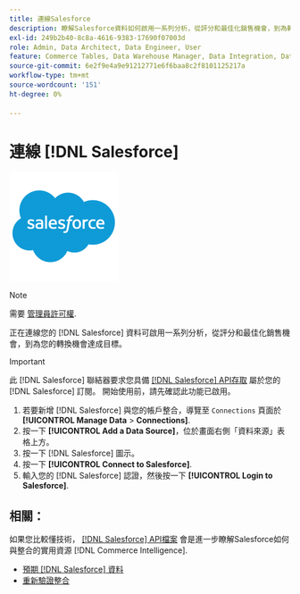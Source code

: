 ```yaml
---
title: 連線Salesforce
description: 瞭解Salesforce資料如何啟用一系列分析，從評分和最佳化銷售機會，到為轉換的機會達成目標。
exl-id: 249b2b40-8c8a-4616-9383-17690f07003d
role: Admin, Data Architect, Data Engineer, User
feature: Commerce Tables, Data Warehouse Manager, Data Integration, Data Import/Export
source-git-commit: 6e2f9e4a9e91212771e6f6baa8c2f8101125217a
workflow-type: tm+mt
source-wordcount: '151'
ht-degree: 0%

---
```


# 連線 [!DNL Salesforce]

![](../../../assets/Salesforce_Logo.png)

>[!NOTE]
>
>需要 [管理員許可權](../../../administrator/user-management/user-management.md).

正在連線您的 [!DNL Salesforce] 資料可啟用一系列分析，從評分和最佳化銷售機會，到為您的轉換機會達成目標。

>[!IMPORTANT]
>
>此 [!DNL Salesforce] 聯結器要求您具備 [[!DNL Salesforce] API存取](../integrations/salesforce.md) 屬於您的 [!DNL Salesforce] 訂閱。 開始使用前，請先確認此功能已啟用。

1. 若要新增 [!DNL Salesforce] 與您的帳戶整合，導覽至 `Connections` 頁面於 **[!UICONTROL Manage Data** > **Connections]**.
1. 按一下 **[!UICONTROL Add a Data Source]**，位於畫面右側「資料來源」表格上方。
1. 按一下 [!DNL Salesforce] 圖示。
1. 按一下 **[!UICONTROL Connect to Salesforce]**.
1. 輸入您的 [!DNL Salesforce] 認證，然後按一下 **[!UICONTROL Login to Salesforce]**.

## 相關：

如果您比較懂技術， [[!DNL Salesforce] API檔案](https://developer.salesforce.com/docs/atlas.en-us.api_rest.meta/api_rest/intro_what_is_rest_api.htm) 會是進一步瞭解Salesforce如何與整合的實用資源 [!DNL Commerce Intelligence].

* [預期 [!DNL Salesforce] 資料](../integrations/salesforce-data.md)
* [重新驗證整合](https://experienceleague.adobe.com/docs/commerce-knowledge-base/kb/how-to/mbi-reauthenticating-integrations.html)

